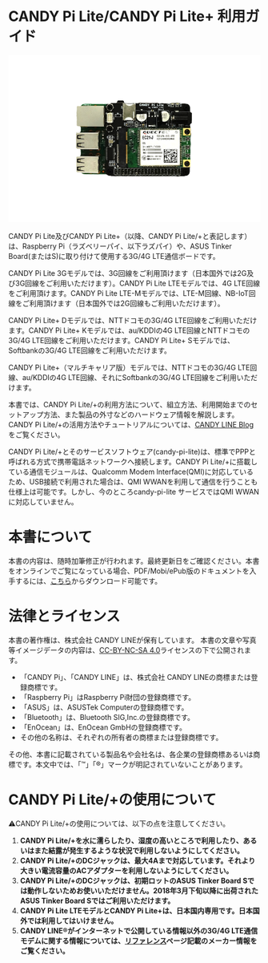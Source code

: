 # CANDY Pi Lite/CANDY Pi Lite+ 利用ガイド

![CANDY Pi Lite with Raspberry Pi](/assets/candy-pi-lite-birdview-small.png)

CANDY Pi Lite及びCANDY Pi Lite+（以降、CANDY Pi Lite/+と表記します）は、Raspberry Pi（ラズベリーパイ、以下ラズパイ）や、ASUS Tinker Board(またはS)に取り付けて使用する3G/4G LTE通信ボードです。

CANDY Pi Lite 3Gモデルでは、3G回線をご利用頂けます（日本国外では2G及び3G回線をご利用いただけます）。CANDY Pi Lite LTEモデルでは、4G LTE回線をご利用頂けます。CANDY Pi Lite LTE-Mモデルでは、LTE-M回線、NB-IoT回線をご利用頂けます（日本国外では2G回線もご利用いただけます）。

CANDY Pi Lite+ Dモデルでは、NTTドコモの3G/4G LTE回線をご利用いただけます。CANDY Pi Lite+ Kモデルでは、au/KDDIの4G LTE回線とNTTドコモの3G/4G LTE回線をご利用いただけます。CANDY Pi Lite+ Sモデルでは、Softbankの3G/4G LTE回線をご利用いただけます。

CANDY Pi Lite+（マルチキャリア版）モデルでは、NTTドコモの3G/4G LTE回線、au/KDDIの4G LTE回線、それにSoftbankの3G/4G LTE回線をご利用いただけます。

本書では、CANDY Pi Lite/+の利用方法について、組立方法、利用開始までのセットアップ方法、また製品の外寸などのハードウェア情報を解説します。CANDY Pi Lite/+の活用方法やチュートリアルについては、[CANDY LINE Blog](http://candy-line.tumblr.com/tagged/candypilite) をご覧ください。

CANDY Pi Lite/+とそのサービスソフトウェア(candy-pi-lite)は、標準でPPPと呼ばれる方式で携帯電話ネットワークへ接続します。CANDY Pi Lite/+に搭載している通信モジュールは、Qualcomm Modem Interface(QMI)に対応しているため、USB接続で利用された場合は、QMI WWANを利用して通信を行うことも仕様上は可能です。しかし、今のところcandy-pi-lite サービスではQMI WWANに対応していません。

# 本書について

本書の内容は、随時加筆修正が行われます。最終更新日をご確認ください。本書をオンラインでご覧になっている場合、PDF/Mobi/ePub版のドキュメントを入手するには、[こちら](https://www.gitbook.com/book/candy-line/candy-pi-lite/details)からダウンロード可能です。

# 法律とライセンス

本書の著作権は、株式会社 CANDY LINEが保有しています。
本書の文章や写真等イメージデータの内容は、[CC-BY-NC-SA 4.0](https://creativecommons.org/licenses/by-nc-sa/4.0/)ライセンスの下で公開されます。

- 「CANDY Pi」、「CANDY LINE」は、株式会社 CANDY LINEの商標または登録商標です。
- 「Raspberry Pi」はRaspberry Pi財団の登録商標です。
- 「ASUS」は、ASUSTek Computerの登録商標です。
- 「Bluetooth」は、Bluetooth SIG,Inc.の登録商標です。
- 「EnOcean」は、EnOcean GmbHの登録商標です。
- その他の名称は、それぞれの所有者の商標または登録商標です。

その他、本書に記載されている製品名や会社名は、各企業の登録商標あるいは商標です。本文中では、「™」「®」マークが明記されていないことがあります。

# CANDY Pi Lite/+の使用について

⚠️CANDY Pi Lite/+の使用については、以下の点を注意してください。

1. **CANDY Pi Lite/+を水に濡らしたり、湿度の高いところで利用したり、あるいはまた結露が発生するような状況で利用しないようにしてください。**
1. **CANDY Pi Lite/+のDCジャックは、最大4Aまで対応しています。それより大きい電流容量のACアダプターを利用しないようにしてください。**
1. **CANDY Pi Lite/+のDCジャックは、初期ロットのASUS Tinker Board Sでは動作しないためお使いいただけません。2018年3月下旬以降に出荷されたASUS Tinker Board Sではご利用いただけます。**
1. **CANDY Pi Lite LTEモデルとCANDY Pi Lite+は、日本国内専用です。日本国外では利用してはいけません。**
1. **CANDY LINE®がインターネットで公開している情報以外の3G/4G LTE通信モデムに関する情報については、[リファレンス](references.md)ページ記載のメーカー情報をご覧ください。**

